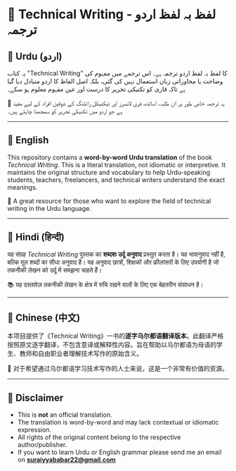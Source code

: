 # 📘 Technical Writing - لفظ بہ لفظ اردو ترجمہ

## 📌 Urdu (اردو)

یہ کتاب "Technical Writing" کا لفظ بہ لفظ اردو ترجمہ ہے۔ اس ترجمے میں مفہوم کی وضاحت یا محاوراتی زبان استعمال نہیں کی گئی، بلکہ اصل الفاظ کا اردو متبادل دیا گیا ہے تاکہ قاری کو تکنیکی تحریر کا درست اور عین مفہوم معلوم ہو سکے۔

📖 یہ ترجمہ خاص طور پر ان طلبہ، اساتذہ، فری لانسرز اور ٹیکنیکل رائٹنگ کے شوقین افراد کے لیے مفید ہے جو اردو میں تکنیکی تحریر کو سمجھنا چاہتے ہیں۔

---

## 📌 English

This repository contains a **word-by-word Urdu translation** of the book *Technical Writing*. This is a literal translation, not idiomatic or interpretive. It maintains the original structure and vocabulary to help Urdu-speaking students, teachers, freelancers, and technical writers understand the exact meanings.

📘 A great resource for those who want to explore the field of technical writing in the Urdu language.

---

## 📌 Hindi (हिन्दी)

यह संग्रह *Technical Writing* पुस्तक का **शब्दशः उर्दू अनुवाद** प्रस्तुत करता है। यह भावानुवाद नहीं है, बल्कि मूल शब्दों का सीधा अनुवाद है। यह अनुवाद छात्रों, शिक्षकों और फ्रीलांसरों के लिए उपयोगी है जो तकनीकी लेखन को उर्दू में समझना चाहते हैं।

📚 यह दस्तावेज़ तकनीकी लेखन के क्षेत्र में रुचि रखने वालों के लिए एक बेहतरीन संसाधन है।

---

## 📌 Chinese (中文)

本项目提供了《Technical Writing》一书的**逐字乌尔都语翻译版本**。此翻译严格按照原文逐字翻译，不包含意译或解释性内容。旨在帮助以乌尔都语为母语的学生、教师和自由职业者理解技术写作的原始含义。

📘 对于希望通过乌尔都语学习技术写作的人士来说，这是一个非常有价值的资源。

---

## 📎 Disclaimer

- This is **not** an official translation.
- The translation is word-by-word and may lack contextual or idiomatic expression.
- All rights of the original content belong to the respective author/publisher.
- If you want to learn Urdu or English grammar please send me an email on **suraiyyababar22@gmail.com** 
